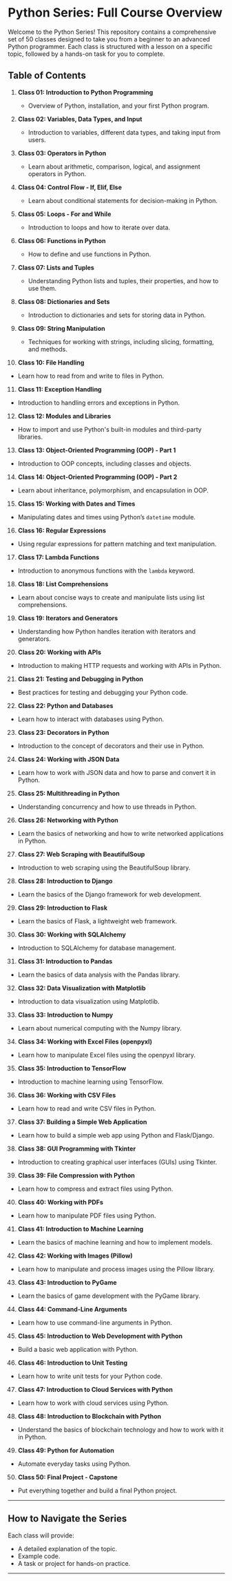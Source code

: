 # Python Series: Full Course Overview

Welcome to the Python Series! This repository contains a comprehensive set of 50 classes designed to take you from a beginner to an advanced Python programmer. Each class is structured with a lesson on a specific topic, followed by a hands-on task for you to complete.

## Table of Contents

1. **Class 01: Introduction to Python Programming**  
   - Overview of Python, installation, and your first Python program.

2. **Class 02: Variables, Data Types, and Input**  
   - Introduction to variables, different data types, and taking input from users.

3. **Class 03: Operators in Python**  
   - Learn about arithmetic, comparison, logical, and assignment operators in Python.

4. **Class 04: Control Flow - If, Elif, Else**  
   - Learn about conditional statements for decision-making in Python.

5. **Class 05: Loops - For and While**  
   - Introduction to loops and how to iterate over data.

6. **Class 06: Functions in Python**  
   - How to define and use functions in Python.

7. **Class 07: Lists and Tuples**  
   - Understanding Python lists and tuples, their properties, and how to use them.

8. **Class 08: Dictionaries and Sets**  
   - Introduction to dictionaries and sets for storing data in Python.

9. **Class 09: String Manipulation**  
   - Techniques for working with strings, including slicing, formatting, and methods.

10. **Class 10: File Handling**  
   - Learn how to read from and write to files in Python.

11. **Class 11: Exception Handling**  
   - Introduction to handling errors and exceptions in Python.

12. **Class 12: Modules and Libraries**  
   - How to import and use Python's built-in modules and third-party libraries.

13. **Class 13: Object-Oriented Programming (OOP) - Part 1**  
   - Introduction to OOP concepts, including classes and objects.

14. **Class 14: Object-Oriented Programming (OOP) - Part 2**  
   - Learn about inheritance, polymorphism, and encapsulation in OOP.

15. **Class 15: Working with Dates and Times**  
   - Manipulating dates and times using Python’s `datetime` module.

16. **Class 16: Regular Expressions**  
   - Using regular expressions for pattern matching and text manipulation.

17. **Class 17: Lambda Functions**  
   - Introduction to anonymous functions with the `lambda` keyword.

18. **Class 18: List Comprehensions**  
   - Learn about concise ways to create and manipulate lists using list comprehensions.

19. **Class 19: Iterators and Generators**  
   - Understanding how Python handles iteration with iterators and generators.

20. **Class 20: Working with APIs**  
   - Introduction to making HTTP requests and working with APIs in Python.

21. **Class 21: Testing and Debugging in Python**  
   - Best practices for testing and debugging your Python code.

22. **Class 22: Python and Databases**  
   - Learn how to interact with databases using Python.

23. **Class 23: Decorators in Python**  
   - Introduction to the concept of decorators and their use in Python.

24. **Class 24: Working with JSON Data**  
   - Learn how to work with JSON data and how to parse and convert it in Python.

25. **Class 25: Multithreading in Python**  
   - Understanding concurrency and how to use threads in Python.

26. **Class 26: Networking with Python**  
   - Learn the basics of networking and how to write networked applications in Python.

27. **Class 27: Web Scraping with BeautifulSoup**  
   - Introduction to web scraping using the BeautifulSoup library.

28. **Class 28: Introduction to Django**  
   - Learn the basics of the Django framework for web development.

29. **Class 29: Introduction to Flask**  
   - Learn the basics of Flask, a lightweight web framework.

30. **Class 30: Working with SQLAlchemy**  
   - Introduction to SQLAlchemy for database management.

31. **Class 31: Introduction to Pandas**  
   - Learn the basics of data analysis with the Pandas library.

32. **Class 32: Data Visualization with Matplotlib**  
   - Introduction to data visualization using Matplotlib.

33. **Class 33: Introduction to Numpy**  
   - Learn about numerical computing with the Numpy library.

34. **Class 34: Working with Excel Files (openpyxl)**  
   - Learn how to manipulate Excel files using the openpyxl library.

35. **Class 35: Introduction to TensorFlow**  
   - Introduction to machine learning using TensorFlow.

36. **Class 36: Working with CSV Files**  
   - Learn how to read and write CSV files in Python.

37. **Class 37: Building a Simple Web Application**  
   - Learn how to build a simple web app using Python and Flask/Django.

38. **Class 38: GUI Programming with Tkinter**  
   - Introduction to creating graphical user interfaces (GUIs) using Tkinter.

39. **Class 39: File Compression with Python**  
   - Learn how to compress and extract files using Python.

40. **Class 40: Working with PDFs**  
   - Learn how to manipulate PDF files using Python.

41. **Class 41: Introduction to Machine Learning**  
   - Learn the basics of machine learning and how to implement models.

42. **Class 42: Working with Images (Pillow)**  
   - Learn how to manipulate and process images using the Pillow library.

43. **Class 43: Introduction to PyGame**  
   - Learn the basics of game development with the PyGame library.

44. **Class 44: Command-Line Arguments**  
   - Learn how to use command-line arguments in Python.

45. **Class 45: Introduction to Web Development with Python**  
   - Build a basic web application with Python.

46. **Class 46: Introduction to Unit Testing**  
   - Learn how to write unit tests for your Python code.

47. **Class 47: Introduction to Cloud Services with Python**  
   - Learn how to work with cloud services using Python.

48. **Class 48: Introduction to Blockchain with Python**  
   - Understand the basics of blockchain technology and how to work with it in Python.

49. **Class 49: Python for Automation**  
   - Automate everyday tasks using Python.

50. **Class 50: Final Project - Capstone**  
   - Put everything together and build a final Python project.

---

## How to Navigate the Series

Each class will provide:
- A detailed explanation of the topic.
- Example code.
- A task or project for hands-on practice.


---